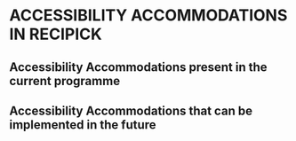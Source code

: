 # ACCESSIBILITY ACCOMMODATIONS IN RECIPICK 

## Accessibility Accommodations present in the current programme

## Accessibility Accommodations that can be implemented in the future
